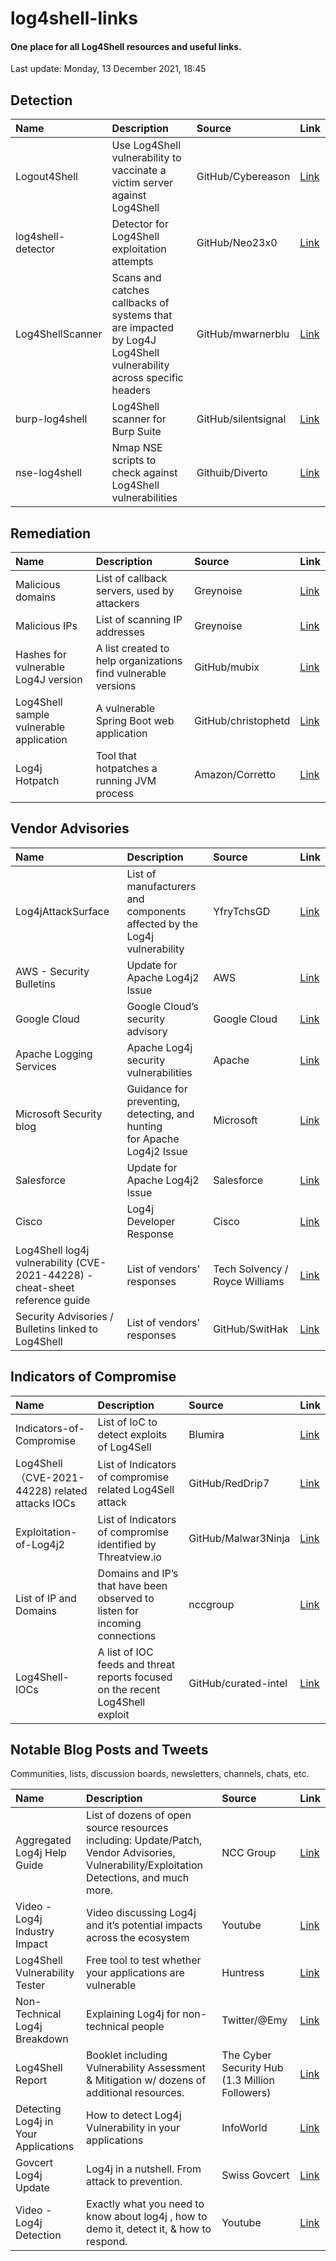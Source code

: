 # log4shell-links
#### One place for all Log4Shell resources and useful links.

Last update: Monday, 13 December 2021, 18:45

## Detection

Name|Description|Source|Link|
:---|:---|:---|:---|
Logout4Shell|Use Log4Shell vulnerability to vaccinate a victim server against Log4Shell|GitHub/Cybereason|[Link](https://github.com/Cybereason/Logout4Shell)|
log4shell-detector|Detector for Log4Shell exploitation attempts|GitHub/Neo23x0|[Link](https://github.com/Neo23x0/log4shell-detector)|
Log4ShellScanner|Scans and catches callbacks of systems that are impacted by Log4J Log4Shell vulnerability across specific headers|GitHub/mwarnerblu|[Link](https://github.com/mwarnerblu/Log4ShellScanner)|
burp-log4shell|Log4Shell scanner for Burp Suite|GitHub/silentsignal|[Link](https://github.com/silentsignal/burp-log4shell)|
nse-log4shell|Nmap NSE scripts to check against Log4Shell vulnerabilities|Githuib/Diverto|[Link](https://github.com/Diverto/nse-log4shell)|

## Remediation

Name|Description|Source|Link|
:---|:---|:---|:---|
Malicious domains|List of callback servers, used by attackers|Greynoise|[Link](https://gist.github.com/superducktoes/9b742f7b44c71b4a0d19790228ce85d8)|
Malicious IPs|List of scanning IP addresses|Greynoise|[Link](https://gist.github.com/gnremy/c546c7911d5f876f263309d7161a7217)|
Hashes for vulnerable Log4J version|A list created to help organizations find vulnerable versions|GitHub/mubix|[Link](https://github.com/mubix/CVE-2021-44228-Log4Shell-Hashes)|
Log4Shell sample vulnerable application |A vulnerable Spring Boot web application|GitHub/christophetd|[Link](https://github.com/christophetd/log4shell-vulnerable-app)|
Log4j Hotpatch|Tool that hotpatches a running JVM process|Amazon/Corretto|[Link](https://github.com/corretto/hotpatch-for-apache-log4j2)|


## Vendor Advisories

Name|Description|Source|Link|
:---|:---|:---|:---|
Log4jAttackSurface|List of manufacturers and components affected by the Log4j vulnerability|YfryTchsGD|[Link](https://github.com/YfryTchsGD/Log4jAttackSurface)|
AWS - Security Bulletins|Update for Apache Log4j2 Issue |AWS|[Link](https://aws.amazon.com/security/security-bulletins/AWS-2021-006/)|
Google Cloud|Google Cloud’s security advisory|Google Cloud|[Link](https://cloud.google.com/log4j2-security-advisory)|
Apache Logging Services|Apache Log4j security vulnerabilities|Apache|[Link](https://logging.apache.org/log4j/2.x/security.html)|
Microsoft Security blog|Guidance for preventing, detecting, and hunting for Apache Log4j2 Issue |Microsoft|[Link](https://www.microsoft.com/security/blog/2021/12/11/guidance-for-preventing-detecting-and-hunting-for-cve-2021-44228-log4j-2-exploitation/)|
Salesforce|Update for Apache Log4j2 Issue |Salesforce|[Link](https://status.salesforce.com/generalmessages/826)|
Cisco|Log4j Developer Response|Cisco|[Link](https://blogs.cisco.com/developer/log4jdevresponse01?ccid=appdynamics-page&dtid=linkedin&oid=michaelchenetz-fy22-q2-0000-log4jdevresponse01-ww)|
Log4Shell log4j vulnerability (CVE-2021-44228) - cheat-sheet reference guide|List of vendors' responses|Tech Solvency / Royce Williams|[Link](https://www.techsolvency.com/story-so-far/cve-2021-44228-log4j-log4shell/)|
Security Advisories / Bulletins linked to Log4Shell |List of vendors' responses|GitHub/SwitHak|[Link](https://gist.github.com/SwitHak/b66db3a06c2955a9cb71a8718970c592)|


## Indicators of Compromise

Name|Description|Source|Link|
:---|:---|:---|:---|
Indicators-of-Compromise|List of IoC to detect exploits of Log4Sell|Blumira|[Link](https://github.com/Blumira/Indicators-of-Compromise/tree/main/CVE-2021-44228)|
Log4Shell（CVE-2021-44228) related attacks IOCs|List of Indicators of compromise related Log4Sell attack|GitHub/RedDrip7|[Link](https://github.com/RedDrip7/Log4Shell_CVE-2021-44228_related_attacks_IOCs)|
Exploitation-of-Log4j2|List of Indicators of compromise identified by Threatview.io|GitHub/Malwar3Ninja|[Link](https://github.com/Malwar3Ninja/Exploitation-of-Log4j2-CVE-2021-44228/blob/main/Threatview.io-log4j2-IOC-list)|
List of IP and Domains|Domains and IP’s that have been observed to listen for incoming connections|nccgroup|[Link](https://research.nccgroup.com/2021/12/12/log4shell-reconnaissance-and-post-exploitation-network-detection/)|
Log4Shell-IOCs|A list of IOC feeds and threat reports focused on the recent Log4Shell exploit |GitHub/curated-intel|[Link](https://github.com/curated-intel/Log4Shell-IOCs)|



## Notable Blog Posts and Tweets
Communities, lists, discussion boards, newsletters, channels, chats, etc.

Name|Description|Source|Link|
:---|:---|:---|:---|
Aggregated Log4j Help Guide|List of dozens of open source resources including: Update/Patch, Vendor Advisories, Vulnerability/Exploitation Detections, and much more.|NCC Group|[Link](https://www.reddit.com/r/blueteamsec/comments/rd38z9/log4j_0day_being_exploited/)|
Video - Log4j Industry Impact|Video discussing Log4j and it’s potential impacts across the ecosystem|Youtube|[Link](https://www.youtube.com/watch?v=5-GkpxbZ9Zw)|
Log4Shell Vulnerability Tester|Free tool to test whether your applications are vulnerable|Huntress|[Link](https://log4shell.huntress.com)|
Non-Technical Log4j Breakdown|Explaining Log4j for non-technical people|Twitter/@Emy|[Link](https://twitter.com/entropyqueen_/status/1469606438632833027)|
Log4Shell Report|Booklet including Vulnerability Assessment & Mitigation w/ dozens of additional resources.|The Cyber Security Hub (1.3 Million Followers)|[Link](https://www.linkedin.com/posts/the-cyber-security-hub_log4shell-exploit-report-activity-6875729462323945472-6y6n)|
Detecting Log4j in Your Applications|How to detect Log4j Vulnerability in your applications|InfoWorld|[Link](https://www.infoworld.com/article/3644492/how-to-detect-the-log4j-vulnerability-in-your-applications.html)|
Govcert Log4j Update|Log4j in a nutshell. From attack to prevention.|Swiss Govcert|[Link](https://www.govcert.ch/blog/zero-day-exploit-targeting-popular-java-library-log4j/)|
Video - Log4j Detection|Exactly what you need to know about log4j , how to demo it, detect it, & how to respond.|Youtube|[Link](https://www.youtube.com/watch?v=GvS-V27kFps)|

